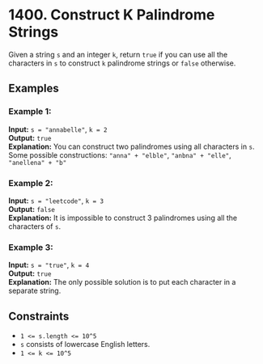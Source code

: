 # 1400. Construct K Palindrome Strings

Given a string `s` and an integer `k`, return `true` if you can use all the characters in `s` to construct `k` palindrome strings or `false` otherwise.

## Examples

### Example 1:
**Input:** `s = "annabelle"`, `k = 2`  
**Output:** `true`  
**Explanation:** You can construct two palindromes using all characters in `s`.  
Some possible constructions: `"anna" + "elble"`, `"anbna" + "elle"`, `"anellena" + "b"`

### Example 2:
**Input:** `s = "leetcode"`, `k = 3`  
**Output:** `false`  
**Explanation:** It is impossible to construct 3 palindromes using all the characters of `s`.

### Example 3:
**Input:** `s = "true"`, `k = 4`  
**Output:** `true`  
**Explanation:** The only possible solution is to put each character in a separate string.

## Constraints

- `1 <= s.length <= 10^5`
- `s` consists of lowercase English letters.
- `1 <= k <= 10^5`
